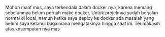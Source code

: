 Mohon maaf mas, saya terkendala dalam docker nya, karena memang sebelumnya belum pernah make docker.
Untuk projeknya sudah berjalan normal di local, namun ketika saya deploy ke docker ada masalah yang belum saya ketahui bagaimana mengatasinya hingga saat ini. Terimakasih atas kesempatan nya mas